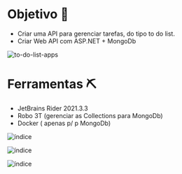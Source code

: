 # Objetivo 🎯

- Criar uma API para gerenciar tarefas, do tipo to do list.
- Criar Web API com ASP.NET + MongoDb

![to-do-list-apps](https://user-images.githubusercontent.com/72419533/155141748-f54d3d2e-90a1-4119-844d-0e989d4d9833.png)


# Ferramentas ⛏

- JetBrains Rider 2021.3.3
- Robo 3T (gerenciar as Collections para MongoDb)
- Docker ( apenas p/ p MongoDb)

![índice](https://user-images.githubusercontent.com/72419533/155141851-d1519cdb-6eb2-432a-90bc-1b911595d5c5.jpg)

![índice](https://user-images.githubusercontent.com/72419533/155141904-c9fbb093-be6f-47ed-8b32-d03629cad951.png)

![índice](https://user-images.githubusercontent.com/72419533/155141864-2a851cc5-22e3-4e39-86d6-e6a94cbb1bc0.png)
